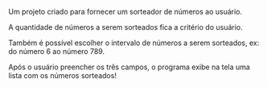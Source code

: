 Um projeto criado para fornecer um sorteador de números ao usuário.

A quantidade de números a serem sorteados fica a critério do usuário. 

Também é possível escolher o intervalo de números a serem sorteados, ex: do número 6 ao número 789. 

Após o usuário preencher os três campos, o programa exibe na tela uma lista com os números sorteados!
